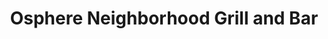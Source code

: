 ---
layout: place
title: Osphere Neighborhood Grill and Bar
permalink: /florida/orlando/osphere-neighborhood-grill-and-bar.html
stateAbbr: FL
stateName: Florida
cityName: Orlando
seo:
  type: restaurant
  links: https://ospheregrillbar.com/
place_id: ChIJm2MMsLV754gRVhxJcIwBPWc
photos:
  - name: >-
      places/ChIJm2MMsLV754gRVhxJcIwBPWc/photos/AeeoHcKloNBeUGOYmO9J6coCUDjS95sZQNQpmtwHTiYPRMXNl8xAmpEAJfIdaV673kncfI984djly3pN2v85FCk6YmQCCRdKY52PpmtQWS82ZjgPrsymTjmwVYxNluDIs114TezMQaoDOuc4xtP9efIliGh4iFrfjlzjTx2KynGO0cIroFKRsDL6vlKHUkSMeEFjk7iS2iMy5mmL1_K32I8for8NnkUu8x3zB5w1CnhCvVx7qg5VTDEDh8qYPTmJ7wKJkRI2p0Nn46pkLt_UtK1U3jtfhMCp6qMI-pNgn1wiBVao4A
    widthPx: 4800
    heightPx: 3200
    authorAttributions:
      - displayName: Osphere Neighborhood Grill and Bar
        uri: https://maps.google.com/maps/contrib/110838801087118162135
        photoUri: >-
          https://lh3.googleusercontent.com/a-/ALV-UjXo4_n4oHZwojfpyhin0typI5_AM-PMkyiT2OI-lckgr7YEF7Y=s100-p-k-no-mo
    flagContentUri: >-
      https://www.google.com/local/imagery/report/?cb_client=maps_api_places.places_api&image_key=!1e10!2sAF1QipO1MjPozuVTOxeguBZxu0pYHtuoHsNOoOxOvHg3&hl=en-US
    googleMapsUri: >-
      https://www.google.com/maps/place//data=!3m4!1e2!3m2!1sAF1QipO1MjPozuVTOxeguBZxu0pYHtuoHsNOoOxOvHg3!2e10!4m2!3m1!1s0x88e77bb5b00c639b:0x673d018c70491c56
  - name: >-
      places/ChIJm2MMsLV754gRVhxJcIwBPWc/photos/AeeoHcK8PDGWPO2z3N2TjVPtLrSfB8-qfx1n5DawR3f4WRZWaMgMrmegPCjdve_CoHv3KbtmVbbWDc7SKkAgslAcCk3IAQBJZKqVNrMbzovdI94tduh0Lc_8LjOUGNCbktMVSth4Mh4Ei7o2XgeeYvKo8HAjwNP-PQ515Vp78qj_cRgyyV8rnZTkt9lL2DEBgqkpjoAxm8s05ZDr5ZiGNhYC68FG0EoDEK_RJweYoKo5t-vuKAnvOgGKfDI5SEOl6g165NQuZrN7DocxfwNrOuPtEiqYDJU4dwqAOpr0E4WGEaAPVw
    widthPx: 3024
    heightPx: 4032
    authorAttributions:
      - displayName: Osphere Neighborhood Grill and Bar
        uri: https://maps.google.com/maps/contrib/110838801087118162135
        photoUri: >-
          https://lh3.googleusercontent.com/a-/ALV-UjXo4_n4oHZwojfpyhin0typI5_AM-PMkyiT2OI-lckgr7YEF7Y=s100-p-k-no-mo
    flagContentUri: >-
      https://www.google.com/local/imagery/report/?cb_client=maps_api_places.places_api&image_key=!1e10!2sAF1QipP8A8YtXihUnGhhdsekZ6d53n0O6Y_zRw7nCi7s&hl=en-US
    googleMapsUri: >-
      https://www.google.com/maps/place//data=!3m4!1e2!3m2!1sAF1QipP8A8YtXihUnGhhdsekZ6d53n0O6Y_zRw7nCi7s!2e10!4m2!3m1!1s0x88e77bb5b00c639b:0x673d018c70491c56
  - name: >-
      places/ChIJm2MMsLV754gRVhxJcIwBPWc/photos/AeeoHcJKhLEaFNat638TUV5KO1YE0rSXcp2fLwRsqsU4x7YcYx8SuJrASKcQBfmaP_EDlWTnw3zdvgH4iMyz8U9X2gItvQcDqssjRFgVsD6akVYYh9RWdC5oV6XGGRaNn8agtpR49aQX6iG8PvFF0XbRIXuMzmULKZCeNfaraS8rRxCggoEBRulX1eiVA4Y78RWrp-uww691C4EkBpPHsnJjOaEDsNjTKPEEEgzUTF4zN77dD-fC32Ly-giH6vXo6Dc2_kgGbiGkckWvcgyecYzfyLRtL7Jxo4aOfZe_VR3im3iKoAlmQuZ7XALQfYCw9VE7Dkta_unnRf94nQOkfHyKNaMIGDDsE2jGru64qh2BVBSwYDoi-1ylzlFGeShW7s7i2UKMHK3S7pkYDM-gjaLw0w1EcSHxTrSXAYJlp5tDSBxKQg
    widthPx: 4000
    heightPx: 3000
    authorAttributions:
      - displayName: Josiah Kenyon
        uri: https://maps.google.com/maps/contrib/117813151901863730116
        photoUri: >-
          https://lh3.googleusercontent.com/a-/ALV-UjUMmuZjKlFdhgPE3RDakEcYKPNi9-CKW3U_qa9ZeNZ4Hcv1dtN0=s100-p-k-no-mo
    flagContentUri: >-
      https://www.google.com/local/imagery/report/?cb_client=maps_api_places.places_api&image_key=!1e10!2sCIHM0ogKEICAgMCoztiJEA&hl=en-US
    googleMapsUri: >-
      https://www.google.com/maps/place//data=!3m4!1e2!3m2!1sCIHM0ogKEICAgMCoztiJEA!2e10!4m2!3m1!1s0x88e77bb5b00c639b:0x673d018c70491c56
  - name: >-
      places/ChIJm2MMsLV754gRVhxJcIwBPWc/photos/AeeoHcKP1UVcXSipbF4XeXv44Lc0P2kH7cHydxawbkYYvU9iiDTrYwoA_wZzCP1lBDapJFYX084Y-GJDjW68Y7sBDv8RUX3pEIYV_LA2FFHwlsgBipdAGmkVjt_kXIwBA_1_RHMHh2tlI6cIcwyxEdkQNftg1FUQflsxLRV1jr4vdThcY5gxISnhlMtNG9esyfzuLxFBiRNgTdOd_6pusONRfk87HEBO-AVEINZlUNRN9jTFwjuSaqA761ietRdu0m1z8SQj5qyyXROimbrGC-cJnSqjZ6FS8D1CLkhgsOUfcie1rw
    widthPx: 2119
    heightPx: 1192
    authorAttributions:
      - displayName: Osphere Neighborhood Grill and Bar
        uri: https://maps.google.com/maps/contrib/110838801087118162135
        photoUri: >-
          https://lh3.googleusercontent.com/a-/ALV-UjXo4_n4oHZwojfpyhin0typI5_AM-PMkyiT2OI-lckgr7YEF7Y=s100-p-k-no-mo
    flagContentUri: >-
      https://www.google.com/local/imagery/report/?cb_client=maps_api_places.places_api&image_key=!1e10!2sAF1QipPUJum0W-p951Dp-djQ-UAoaTBZT_EzYWBVm7K2&hl=en-US
    googleMapsUri: >-
      https://www.google.com/maps/place//data=!3m4!1e2!3m2!1sAF1QipPUJum0W-p951Dp-djQ-UAoaTBZT_EzYWBVm7K2!2e10!4m2!3m1!1s0x88e77bb5b00c639b:0x673d018c70491c56
  - name: >-
      places/ChIJm2MMsLV754gRVhxJcIwBPWc/photos/AeeoHcJido8jrwWTo0anhctWdaRs8bqkC7V9M1E1pkyDFeGR0IYTVeEC_ZUwjs9DbfXeEhfTYvSdOcKZsaxgL0BCQyz8zeIWMreVahhfynsxdawcjBTHs39m-VcKq-EsZbVeLbjg6ZOI3gDrqEO3NBBxTxs-WHmUBKchoe-fPWIOGdl9ddmNEOz8pV1HBXJx740Rw6Jbnora-vN0CVrw00hdqhqPQ36jHEWacdhSOgKtBmcaUlnzLgvN3EwSfSkmGAnZpmsHnbkBzwco6Yz2iOj_XxGDcb90Dcl42yfwxmWencjspXR8nYzyOXvyjn49hmIhvp97oldq_cKyJ0s6PZ3ZwBEzUjUF6NyotpSF_jNKJxVv0P9_zc-E-V9gTWrW46CxGf8OKxe2a88LfgnzgDEIiYKQoYMODIviBuvhkvVoMcFn3w
    widthPx: 4000
    heightPx: 3000
    authorAttributions:
      - displayName: Josiah Kenyon
        uri: https://maps.google.com/maps/contrib/117813151901863730116
        photoUri: >-
          https://lh3.googleusercontent.com/a-/ALV-UjUMmuZjKlFdhgPE3RDakEcYKPNi9-CKW3U_qa9ZeNZ4Hcv1dtN0=s100-p-k-no-mo
    flagContentUri: >-
      https://www.google.com/local/imagery/report/?cb_client=maps_api_places.places_api&image_key=!1e10!2sCIHM0ogKEICAgMCoztiJUA&hl=en-US
    googleMapsUri: >-
      https://www.google.com/maps/place//data=!3m4!1e2!3m2!1sCIHM0ogKEICAgMCoztiJUA!2e10!4m2!3m1!1s0x88e77bb5b00c639b:0x673d018c70491c56
  - name: >-
      places/ChIJm2MMsLV754gRVhxJcIwBPWc/photos/AeeoHcLRKZE5YOa0w_ow3leckw1iYlQen_UoqXwzI904kcs0cyJWR5PUZ7zCYGpbtDhn5G_98Oie6Trf54d5zpWqqTeco9WZK0bphWzhmPbl942-q-WUEJXfKLXMitchprzuV0b26uTeJ0ppcM0__YPWx0AKHz8OwFjn6q41w2Q2Un3p_fEoExjCcgWPSzHTuolWWy1JD6TP6j24aL5pdbFTjIzQssk2beTgZjt3eg0hGYZch9-CSkgspfOWbQIh2NmxUoIOaoFW0-ddol076hZBDdRFTpB0HBqWmR0Jvqy_X-Fk-gFgIN6iGoBGx2ED4-7CqgSK3h6-FHla3v1xoLGBJn5LMZFHmX2alxkHgC3PZz440xtYY6IVipRCYdXuiMuWxSA3uoiqNWLgg-LOOIqQqJOpSEZimu_KtAgDaA-SJOA
    widthPx: 3024
    heightPx: 4032
    authorAttributions:
      - displayName: Ricardo Enrique Bustillos Colina
        uri: https://maps.google.com/maps/contrib/100058206683703643993
        photoUri: >-
          https://lh3.googleusercontent.com/a-/ALV-UjU2jjZfPaeGYxoUCxoHVN2L2qGDGyVhXa2UAHSBO1ToXFas1HwW=s100-p-k-no-mo
    flagContentUri: >-
      https://www.google.com/local/imagery/report/?cb_client=maps_api_places.places_api&image_key=!1e10!2sCIHM0ogKEICAgICNwomzTA&hl=en-US
    googleMapsUri: >-
      https://www.google.com/maps/place//data=!3m4!1e2!3m2!1sCIHM0ogKEICAgICNwomzTA!2e10!4m2!3m1!1s0x88e77bb5b00c639b:0x673d018c70491c56
  - name: >-
      places/ChIJm2MMsLV754gRVhxJcIwBPWc/photos/AeeoHcJJQhZnXl-5WY83BrYJKgxk-3QtIeN_y3rGTqNpuFiW4RIIr9rOaQLkeb4T7ZvmfwIVFbtCCLUaGCRwo8GUQdD-eVLotxdiBOA7WOK7GC_T0TUbpTIIaSemak_-gpI5MXkEHg-TM5juNnR8V15gvauq44LxNhb3vfiYgnL3cmZs6GyBDuohBVrYUxxjEk2ayLvjk4o1KTJmy--meD7hmuT0pmoQF6acXWp_-Hm8wkNv7MFYdNjOwQNspjg1qrQDgMTR2JKqAvSJ8QotrtP3vn02h3rJ0iqtCU2LnzUWbJFL1Kq9CxS3E3IusilzwGG4v8PXCGMaOqPe18QTJsvYvs-8KVVXtOyfJDjJnyP4w2EkWttnAJ7W1ETS1gVSP2YnqyRBRLsXjad5c6XHeGfyGfJH3Y8vB-evJNhGrv_W-HaQT_A
    widthPx: 4080
    heightPx: 3072
    authorAttributions:
      - displayName: Michelle Laguardia
        uri: https://maps.google.com/maps/contrib/112298703361630019456
        photoUri: >-
          https://lh3.googleusercontent.com/a-/ALV-UjUtWZBYeC15PH2YXFvADOHHdXKyr27V6SbB6fx1wzoreBwR0QkyIA=s100-p-k-no-mo
    flagContentUri: >-
      https://www.google.com/local/imagery/report/?cb_client=maps_api_places.places_api&image_key=!1e10!2sCIHM0ogKEICAgICLleCZ1wE&hl=en-US
    googleMapsUri: >-
      https://www.google.com/maps/place//data=!3m4!1e2!3m2!1sCIHM0ogKEICAgICLleCZ1wE!2e10!4m2!3m1!1s0x88e77bb5b00c639b:0x673d018c70491c56
  - name: >-
      places/ChIJm2MMsLV754gRVhxJcIwBPWc/photos/AeeoHcLal3NN3O2p8ous4U338apA2_BNIVn4nkRRtfvUXk0H_Jt0JlM5C9hq6D2BO1kB-Q3zHC_xGrjyGQN5A0BGiV3jq7grHIAttQNDrZNTPdF4BDzvrBJ5TzkhwDESdhCB8a0sfCCi1nFp109-Jo1y40f8Ay-BIasMnkfFDTRY2mA88PenLf2WlIC8S5nv6d07kk7yq86059_wjD8u9mJfG_dbsP5pkOCSy5UwKS5NHQWB0DPmGAwopte50SmZxmVudQKsWYI0V5jUiX50llF1dp7CA7NP3ljnSwP6WigAmMbKnI41co86vFGBZwe-hYObm63tjj1jYQTjU6PTuRil5N4ndIdWoa9T3TeXV1avIzwpBh5gQ0E18XuSo3ny7I9l-Qqi4zmKNl_Me_ie2Rdy4COdO1K_qGLwhf-aFBxJ7Y_yh9Q
    widthPx: 3024
    heightPx: 4032
    authorAttributions:
      - displayName: Taymi Alicea
        uri: https://maps.google.com/maps/contrib/115509228289423148018
        photoUri: >-
          https://lh3.googleusercontent.com/a/ACg8ocKc4jqmBRYTe6a0dOrmBNy6VMYdxy1il0veYfmf_hyiB1S39-ht=s100-p-k-no-mo
    flagContentUri: >-
      https://www.google.com/local/imagery/report/?cb_client=maps_api_places.places_api&image_key=!1e10!2sCIHM0ogKEICAgIDX963X2gE&hl=en-US
    googleMapsUri: >-
      https://www.google.com/maps/place//data=!3m4!1e2!3m2!1sCIHM0ogKEICAgIDX963X2gE!2e10!4m2!3m1!1s0x88e77bb5b00c639b:0x673d018c70491c56
  - name: >-
      places/ChIJm2MMsLV754gRVhxJcIwBPWc/photos/AeeoHcIG1LIsZN-eUxCCroo-kPl8Wm-xSmHjj0l69Wv7vfR1cMyBCk-CjsHi9620x5HpE5vOxgK2tBChXqMuVm5mkIu9qfjWNyIVHFBFQw5TFKw7KrLac2hJHZtBbm4opweP-NrqABfUnXint6HUpJRnvgMvhkdqrO3mG_jSYIYSOYE0BHVPk7BKaMOrsOtet0NTgcBD5pdEg4ec-Ia_AqHjFT3FcAnTLL12pIFnOD0llsWkd5xLnFECO90nsNWfoNDb0S-8Y8obYoQZ4R_cl_RU4-oVeeJsCdDI4tpLqlJpVLu0nf48QirJQmMlzcwldvymZfOwr4YhtF3jxVMmNDvwAtcucAEVB3BzwOmp7F6z_MDv1Am6axqf4LxSwkI6qJuiJ5DV6_Avp1TQmlvjq5RoS3QaGYF3qJf344adpmCFkw1wmw
    widthPx: 3913
    heightPx: 2935
    authorAttributions:
      - displayName: Joseph Allen
        uri: https://maps.google.com/maps/contrib/100545215113284715640
        photoUri: >-
          https://lh3.googleusercontent.com/a/ACg8ocIcdy0I4aYVMfJmV22LqkGJ07kWF1j3PP00coGbrr0Cn4J_Bw=s100-p-k-no-mo
    flagContentUri: >-
      https://www.google.com/local/imagery/report/?cb_client=maps_api_places.places_api&image_key=!1e10!2sCIHM0ogKEICAgIDB0cHuAQ&hl=en-US
    googleMapsUri: >-
      https://www.google.com/maps/place//data=!3m4!1e2!3m2!1sCIHM0ogKEICAgIDB0cHuAQ!2e10!4m2!3m1!1s0x88e77bb5b00c639b:0x673d018c70491c56
  - name: >-
      places/ChIJm2MMsLV754gRVhxJcIwBPWc/photos/AeeoHcJWPccSUTNYH6wSlE6nwQ6iZay-F7n4bx0korPUtYC6lVvMTQFyikYE1JfmIY-n-B75b_CNkdnamhIyY8e8NN9y5ZwSMDqiBDtrjLBa5KMhscEYJ3l4mcPFIQsSMs4HBEMcTvYrvNG90w7W4u5IYGQ-906niBntgDMntyVel_j3F4Rt1RhOxFKhC2dqg9gmT6r4-zvMxvCgHhZ49Dmpe_MjCXogO7TMOvvF4oYCcLDyn_mUdH4mj5B9ONa5WdEzHj9lkNXLCWCBsK-SvloLRz8mVFZet5fhO3Fv-gVk3fAeoxKGXBsVlCsFvzmo3pqgVzb1NhWVOzL7Ur74q3HOjZ7CiHzhEWs8PanOr9Gz2H9Bb4wsN9UXBNf06o-3YlZd5Ul-3eVJ9BlF_AapreAn8LuqTKKaDOiCfluO7NiY8A-Ndg
    widthPx: 3024
    heightPx: 4032
    authorAttributions:
      - displayName: Gabrielle Johnson
        uri: https://maps.google.com/maps/contrib/112608319486467780222
        photoUri: >-
          https://lh3.googleusercontent.com/a/ACg8ocL3KHXP2wVPg8EScpBqzMTaFr212MaFezLn7ttYxi6reDfyUw=s100-p-k-no-mo
    flagContentUri: >-
      https://www.google.com/local/imagery/report/?cb_client=maps_api_places.places_api&image_key=!1e10!2sCIHM0ogKEICAgIDvjdmbPw&hl=en-US
    googleMapsUri: >-
      https://www.google.com/maps/place//data=!3m4!1e2!3m2!1sCIHM0ogKEICAgIDvjdmbPw!2e10!4m2!3m1!1s0x88e77bb5b00c639b:0x673d018c70491c56
address: 407 E Central Blvd, Orlando, FL 32801, USA
street: 407 E Central Blvd
city: Orlando
state: FL
zip: '32801'
country: USA
neighborhood: Northeast Orlando
latitude: '28.542517'
longitude: '-81.372444'
accessibility_options:
  wheelchairAccessibleParking: true
  wheelchairAccessibleEntrance: true
  wheelchairAccessibleRestroom: true
  wheelchairAccessibleSeating: true
business_status: OPERATIONAL
name: Osphere Neighborhood Grill and Bar
google_maps_links:
  directionsUri: >-
    https://www.google.com/maps/dir//''/data=!4m7!4m6!1m1!4e2!1m2!1m1!1s0x88e77bb5b00c639b:0x673d018c70491c56!3e0
  placeUri: https://maps.google.com/?cid=7439103862176816214
  writeAReviewUri: >-
    https://www.google.com/maps/place//data=!4m3!3m2!1s0x88e77bb5b00c639b:0x673d018c70491c56!12e1
  reviewsUri: >-
    https://www.google.com/maps/place//data=!4m4!3m3!1s0x88e77bb5b00c639b:0x673d018c70491c56!9m1!1b1
  photosUri: >-
    https://www.google.com/maps/place//data=!4m3!3m2!1s0x88e77bb5b00c639b:0x673d018c70491c56!10e5
primary_type: Restaurant
opening_hours:
  regular: null
  current: null
secondary_opening_hours:
  regular:
    weekdayDescriptions: null
    type: null
  current:
    weekdayDescriptions: null
    type: null
phone: (407) 203-4527
price_level: PRICE_LEVEL_MODERATE
price_range: $20 &ndash; $30
rating: '4.1'
rating_count: 0
website: https://ospheregrillbar.com/
description: >-
  Explore Osphere in Orlando, FL$$$Osphere Neighborhood Grill and Bar in
  Orlando, Florida, offers a vibrant dining experience with eclectic New
  American dishes in a spacious, airy setting that includes outdoor seating with
  stunning lake views. This neighborhood spot is perfect for casual meals,
  featuring a variety of flavorful options like fresh rolls and hearty specials
  that cater to diverse tastes, making it an ideal choice for those seeking
  quality local eats. Accessibility features such as wheelchair-friendly parking
  and entrances enhance its appeal for all visitors, while the lively atmosphere
  and drink selections add to the overall enjoyment. Whether you're stopping by
  for brunch or happy hour deals, the combination of scenic surroundings and
  satisfying cuisine makes it a standout option in the area for anyone exploring
  nearby dining spots.
generative_summary: >-
  Explore Osphere in Orlando, FL$$$Osphere Neighborhood Grill and Bar in
  Orlando, Florida, offers a vibrant dining experience with eclectic New
  American dishes in a spacious, airy setting that includes outdoor seating with
  stunning lake views. This neighborhood spot is perfect for casual meals,
  featuring a variety of flavorful options like fresh rolls and hearty specials
  that cater to diverse tastes, making it an ideal choice for those seeking
  quality local eats. Accessibility features such as wheelchair-friendly parking
  and entrances enhance its appeal for all visitors, while the lively atmosphere
  and drink selections add to the overall enjoyment. Whether you're stopping by
  for brunch or happy hour deals, the combination of scenic surroundings and
  satisfying cuisine makes it a standout option in the area for anyone exploring
  nearby dining spots.
generative_disclosure: Summarized by AI using the Grok-3-Mini model.
reviews:
  - name: >-
      places/ChIJm2MMsLV754gRVhxJcIwBPWc/reviews/ChdDSUhNMG9nS0VJQ0FnTURRczRTM2h3RRAB
    relativePublishTimeDescription: a month ago
    rating: 4
    text:
      text: >-
        My best friend and I stopped by Osphere for Happy Hour and had a pretty
        good experience overall. Parking can sometimes be a concern in downtown
        Orlando, but we lucked out with street parking right in front of the
        restaurant. If that hadn’t worked out, there’s a parking garage just
        around the corner, which is convenient.


        Since the weather was perfect, we opted for outdoor seating, which made
        for a lovely atmosphere. I started with a lemon drop martini, which was
        refreshing. We shared buffalo wings, which were just okay, along with
        loaded nachos. My friend ordered the shrimp tempura. The food overall
        was decent—nothing extraordinary, but good for the price, especially
        during Happy Hour.


        If you’re looking for a casual spot with reasonable Happy Hour deals
        near Lake Eola, Osphere is worth checking out. The service was solid,
        and the setting, especially outdoors, is a nice touch. Would I rush back
        for the food? Probably not. But for drinks and a relaxed vibe, it’s a
        good option.
      languageCode: en
    originalText:
      text: >-
        My best friend and I stopped by Osphere for Happy Hour and had a pretty
        good experience overall. Parking can sometimes be a concern in downtown
        Orlando, but we lucked out with street parking right in front of the
        restaurant. If that hadn’t worked out, there’s a parking garage just
        around the corner, which is convenient.


        Since the weather was perfect, we opted for outdoor seating, which made
        for a lovely atmosphere. I started with a lemon drop martini, which was
        refreshing. We shared buffalo wings, which were just okay, along with
        loaded nachos. My friend ordered the shrimp tempura. The food overall
        was decent—nothing extraordinary, but good for the price, especially
        during Happy Hour.


        If you’re looking for a casual spot with reasonable Happy Hour deals
        near Lake Eola, Osphere is worth checking out. The service was solid,
        and the setting, especially outdoors, is a nice touch. Would I rush back
        for the food? Probably not. But for drinks and a relaxed vibe, it’s a
        good option.
      languageCode: en
    authorAttribution:
      displayName: RASHMY DELVA
      uri: https://www.google.com/maps/contrib/109292068252683695901/reviews
      photoUri: >-
        https://lh3.googleusercontent.com/a-/ALV-UjVOLRIBd8TeoPhPBvJZes6Nwh0X66B6VfMzfcX4MHDWm03C69jcvA=s128-c0x00000000-cc-rp-mo-ba5
    publishTime: '2025-03-14T01:33:31.472662Z'
    flagContentUri: >-
      https://www.google.com/local/review/rap/report?postId=ChdDSUhNMG9nS0VJQ0FnTURRczRTM2h3RRAB&d=17924085&t=1
    googleMapsUri: >-
      https://www.google.com/maps/reviews/data=!4m6!14m5!1m4!2m3!1sChdDSUhNMG9nS0VJQ0FnTURRczRTM2h3RRAB!2m1!1s0x88e77bb5b00c639b:0x673d018c70491c56
  - name: >-
      places/ChIJm2MMsLV754gRVhxJcIwBPWc/reviews/ChZDSUhNMG9nS0VJQ0FnSUR2amRtYkh3EAE
    relativePublishTimeDescription: 3 months ago
    rating: 5
    text:
      text: >-
        Let’s just start with the fact that they have unlimited mimosa for $19!!
        If you’re a lightweight,  the mimosas are $5, so keep that in mind
        before you make a hasty purchase. The food was AHHHMAZING! The reviews
        on the chicken and waffles detoured me from indulging because let’s be
        clear, chicken tenders are not true chicken and waffles! We got a few
        dishes even though I only posted two and all were great! The pancakes
        were delicious, with great flavor! The potatoes were also great! My
        husband had the French toast and it was also good. Loved the DJ! Great
        mix of music for all genres. Service was excellent and the restaurant
        was clean. I will definitely check them out again! Make this your next
        brunch destination:)
      languageCode: en
    originalText:
      text: >-
        Let’s just start with the fact that they have unlimited mimosa for $19!!
        If you’re a lightweight,  the mimosas are $5, so keep that in mind
        before you make a hasty purchase. The food was AHHHMAZING! The reviews
        on the chicken and waffles detoured me from indulging because let’s be
        clear, chicken tenders are not true chicken and waffles! We got a few
        dishes even though I only posted two and all were great! The pancakes
        were delicious, with great flavor! The potatoes were also great! My
        husband had the French toast and it was also good. Loved the DJ! Great
        mix of music for all genres. Service was excellent and the restaurant
        was clean. I will definitely check them out again! Make this your next
        brunch destination:)
      languageCode: en
    authorAttribution:
      displayName: Gabrielle Johnson
      uri: https://www.google.com/maps/contrib/112608319486467780222/reviews
      photoUri: >-
        https://lh3.googleusercontent.com/a/ACg8ocL3KHXP2wVPg8EScpBqzMTaFr212MaFezLn7ttYxi6reDfyUw=s128-c0x00000000-cc-rp-mo-ba2
    publishTime: '2024-12-22T20:16:02.040398Z'
    flagContentUri: >-
      https://www.google.com/local/review/rap/report?postId=ChZDSUhNMG9nS0VJQ0FnSUR2amRtYkh3EAE&d=17924085&t=1
    googleMapsUri: >-
      https://www.google.com/maps/reviews/data=!4m6!14m5!1m4!2m3!1sChZDSUhNMG9nS0VJQ0FnSUR2amRtYkh3EAE!2m1!1s0x88e77bb5b00c639b:0x673d018c70491c56
  - name: >-
      places/ChIJm2MMsLV754gRVhxJcIwBPWc/reviews/ChZDSUhNMG9nS0VJQ0FnTUNBNDdER2RBEAE
    relativePublishTimeDescription: 2 months ago
    rating: 5
    text:
      text: >-
        My family and I enjoyed a wonderful brunch this weekend at Osphere. We
        had our dog with us, so we sat outside on the patio. The surroundings
        were beautiful! I ordered the Scrambled Egg Open Face and it was
        absolutely delicious! My husband had the Hangover Burger and my son had
        the Chicken and Waffle. Both enjoyed their meals very much. Everything
        was cooked perfectly and full of flavor. Service was quite slow (maybe
        because we were sitting outside), but our server was extremely friendly.
        If I lived in the area, I'd be a regular there!
      languageCode: en
    originalText:
      text: >-
        My family and I enjoyed a wonderful brunch this weekend at Osphere. We
        had our dog with us, so we sat outside on the patio. The surroundings
        were beautiful! I ordered the Scrambled Egg Open Face and it was
        absolutely delicious! My husband had the Hangover Burger and my son had
        the Chicken and Waffle. Both enjoyed their meals very much. Everything
        was cooked perfectly and full of flavor. Service was quite slow (maybe
        because we were sitting outside), but our server was extremely friendly.
        If I lived in the area, I'd be a regular there!
      languageCode: en
    authorAttribution:
      displayName: nvkniskern
      uri: https://www.google.com/maps/contrib/105910334509122780247/reviews
      photoUri: >-
        https://lh3.googleusercontent.com/a-/ALV-UjXfbQaB2jUu2_hzBzd3Hl1JnXYbkYW73LYnfmc9pLY9QKm9b1Sz=s128-c0x00000000-cc-rp-mo
    publishTime: '2025-02-03T20:49:57.351744Z'
    flagContentUri: >-
      https://www.google.com/local/review/rap/report?postId=ChZDSUhNMG9nS0VJQ0FnTUNBNDdER2RBEAE&d=17924085&t=1
    googleMapsUri: >-
      https://www.google.com/maps/reviews/data=!4m6!14m5!1m4!2m3!1sChZDSUhNMG9nS0VJQ0FnTUNBNDdER2RBEAE!2m1!1s0x88e77bb5b00c639b:0x673d018c70491c56
  - name: >-
      places/ChIJm2MMsLV754gRVhxJcIwBPWc/reviews/ChdDSUhNMG9nS0VJQ0FnTURncXZMWm93RRAB
    relativePublishTimeDescription: a month ago
    rating: 5
    text:
      text: >-
        Great Time at The Osphere


        We had an amazing time at The Osphere! Nikky, our server, was
        fantastic—super attentive and made sure everything was just right. We
        tried the Eola Old Fashioned, Swan Paloma, Tuna Tartare, Volcano Roll,
        Scallop Risotto, and Hawaiian Ribeye. Every dish was delicious,
        especially the ribeye and risotto. The Key Lime Pie was the perfect
        sweet ending.


        One little hiccup: the starters came before the drinks, but it didn’t
        bother us. Overall, it was a lovely experience, and we can’t wait to go
        back!
      languageCode: en
    originalText:
      text: >-
        Great Time at The Osphere


        We had an amazing time at The Osphere! Nikky, our server, was
        fantastic—super attentive and made sure everything was just right. We
        tried the Eola Old Fashioned, Swan Paloma, Tuna Tartare, Volcano Roll,
        Scallop Risotto, and Hawaiian Ribeye. Every dish was delicious,
        especially the ribeye and risotto. The Key Lime Pie was the perfect
        sweet ending.


        One little hiccup: the starters came before the drinks, but it didn’t
        bother us. Overall, it was a lovely experience, and we can’t wait to go
        back!
      languageCode: en
    authorAttribution:
      displayName: Manuel Rodriguez
      uri: https://www.google.com/maps/contrib/104907962837854093288/reviews
      photoUri: >-
        https://lh3.googleusercontent.com/a-/ALV-UjWlFqb2qq-z9gDvaL5pLmei8PM7yskOEHcg4ZHkNTD72LjNkrHyYg=s128-c0x00000000-cc-rp-mo
    publishTime: '2025-02-24T02:53:36.465732Z'
    flagContentUri: >-
      https://www.google.com/local/review/rap/report?postId=ChdDSUhNMG9nS0VJQ0FnTURncXZMWm93RRAB&d=17924085&t=1
    googleMapsUri: >-
      https://www.google.com/maps/reviews/data=!4m6!14m5!1m4!2m3!1sChdDSUhNMG9nS0VJQ0FnTURncXZMWm93RRAB!2m1!1s0x88e77bb5b00c639b:0x673d018c70491c56
  - name: >-
      places/ChIJm2MMsLV754gRVhxJcIwBPWc/reviews/ChZDSUhNMG9nS0VJQ0FnTUNRLUtLaElnEAE
    relativePublishTimeDescription: a month ago
    rating: 5
    text:
      text: >-
        The food was DELICIOUS.

        Sierra was super patient and always made sure our drinks was filled and
        anything we needed she was ready. She’s awesome and gorgeous thank you
        Sierra. We started off brunch and extended to dinner happy hour
      languageCode: en
    originalText:
      text: >-
        The food was DELICIOUS.

        Sierra was super patient and always made sure our drinks was filled and
        anything we needed she was ready. She’s awesome and gorgeous thank you
        Sierra. We started off brunch and extended to dinner happy hour
      languageCode: en
    authorAttribution:
      displayName: Angelica
      uri: https://www.google.com/maps/contrib/103747127900193374220/reviews
      photoUri: >-
        https://lh3.googleusercontent.com/a-/ALV-UjWcCemL80Nq1UEVRGwzZCQs9Hw0dD4D2szt7lfrqNQmnCumM-l5Yg=s128-c0x00000000-cc-rp-mo
    publishTime: '2025-03-01T22:20:54.014436Z'
    flagContentUri: >-
      https://www.google.com/local/review/rap/report?postId=ChZDSUhNMG9nS0VJQ0FnTUNRLUtLaElnEAE&d=17924085&t=1
    googleMapsUri: >-
      https://www.google.com/maps/reviews/data=!4m6!14m5!1m4!2m3!1sChZDSUhNMG9nS0VJQ0FnTUNRLUtLaElnEAE!2m1!1s0x88e77bb5b00c639b:0x673d018c70491c56
review_summary: >-
  Highlights from Guest Feedback$$$Folks heading to Osphere often rave about the
  welcoming vibe and tasty food options that hit the spot for brunch or casual
  hangouts, with many highlighting the flavorful dishes and great value during
  happy hour. Reviewers frequently mention enjoying refreshing drinks like
  unlimited mimosas alongside solid choices such as burgers and fresh rolls,
  creating a relaxed and fun environment for groups or families. While service
  can occasionally be a bit slower during busier times, it's generally described
  as friendly and attentive, adding to the overall positive experience. Overall,
  visitors appreciate the clean setting and outdoor seating that makes it easy
  to unwind, making it a solid pick for anyone in the mood for good eats and a
  laid-back atmosphere near the lake.
review_disclosure: Summarized by AI using the Grok-3-Mini model.
parking_options:
  freeStreetParking: true
  paidStreetParking: true
payment_options:
  acceptsCreditCards: true
  acceptsDebitCards: true
  acceptsCashOnly: false
  acceptsNfc: true
allow_dogs: null
curbside_pickup: true
delivery: true
dine_in: true
good_for_children: null
good_for_groups: true
good_for_sports: true
live_music: true
menu_for_children: true
outdoor_seating: true
reservable: true
restroom: true
serves_beer: true
serves_breakfast: true
serves_brunch: true
serves_cocktails: true
serves_coffee: true
serves_dinner: true
serves_dessert: true
serves_lunch: true
serves_vegetarian_food: true
serves_wine: true
takeout: true
update_category: pro
places_description: >-
  Eclectic New American dishes served in airy surrounds with outdoor seats
  overlooking the lake.

---